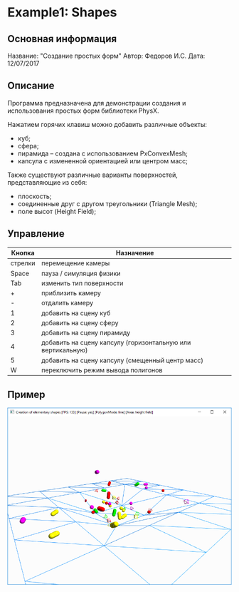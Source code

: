 # Example1: Shapes


## Основная информация

Название: "Создание простых форм"
Автор: Федоров И.С.
Дата: 12/07/2017


## Описание

Программа предназначена для демонстрации создания и использования простых форм библиотеки PhysX.

Нажатием горячих клавиш можно добавить различные объекты:
- куб;
- сфера;
- пирамида – создана с использованием PxConvexMesh;
- капсула с измененной ориентацией или центром масс;

Также существуют различные варианты поверхностей, представляющие из себя:
- плоскость;
- соединенные друг с другом треугольники (Triangle Mesh);
- поле высот (Height Field);


## Управление
Кнопка    | Назначение
----------|----------------
стрелки   | перемещение камеры
Space     | пауза / симуляция физики
Tab       | изменить тип поверхности
\+        | приблизить камеру
\-        | отдалить камеру
1         | добавить на сцену куб
2         | добавить на сцену сферу
3         | добавить на сцену пирамиду
4         | добавить на сцену капсулу (горизонтальную или вертикальную)
5         | добавить на сцену капсулу (смещенный центр масс)
W         | переключить режим вывода полигонов

## Пример
![Пример сцены](Images/Screenshot.png)
